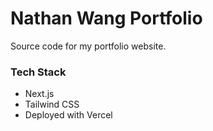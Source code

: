 # Nathan Wang Portfolio

Source code for my portfolio website.

### Tech Stack

- Next.js
- Tailwind CSS
- Deployed with Vercel

